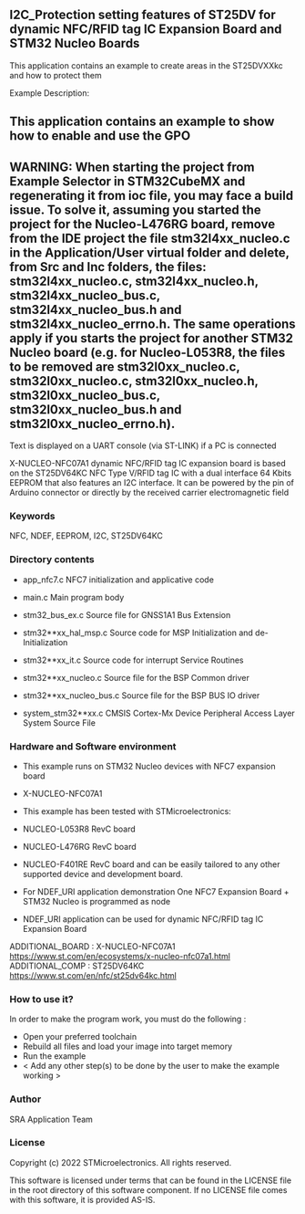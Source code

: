 
## <b>I2C_Protection setting features of ST25DV for dynamic NFC/RFID tag IC Expansion Board and STM32 Nucleo Boards</b>

This application contains an example to create areas in the ST25DVXXkc and how to protect them

Example Description:

This application contains an example to show how to enable and use the GPO
------------------------------------
WARNING: When starting the project from Example Selector in STM32CubeMX and regenerating it
from ioc file, you may face a build issue. To solve it, assuming you started the project for the
Nucleo-L476RG board, remove from the IDE project the file stm32l4xx_nucleo.c in the Application/User
virtual folder and delete, from Src and Inc folders, the files: stm32l4xx_nucleo.c, stm32l4xx_nucleo.h,
stm32l4xx_nucleo_bus.c, stm32l4xx_nucleo_bus.h and stm32l4xx_nucleo_errno.h.
The same operations apply if you starts the project for another STM32 Nucleo board (e.g. for
Nucleo-L053R8, the files to be removed are stm32l0xx_nucleo.c, stm32l0xx_nucleo.c, stm32l0xx_nucleo.h,
stm32l0xx_nucleo_bus.c, stm32l0xx_nucleo_bus.h and stm32l0xx_nucleo_errno.h).
------------------------------------

Text is displayed on a UART console (via ST-LINK) if a PC is connected

X-NUCLEO-NFC07A1 dynamic NFC/RFID tag IC expansion board is based on the ST25DV64KC
NFC Type V/RFID tag IC with a dual interface 64 Kbits EEPROM that also features an I2C interface. It
can be powered by the pin of Arduino connector or directly by the received carrier electromagnetic field

### <b>Keywords</b>

NFC, NDEF, EEPROM, I2C, ST25DV64KC

### <b>Directory contents</b>

 - app_nfc7.c             NFC7 initialization and applicative code
 
 - main.c                 Main program body
 
 - stm32_bus_ex.c         Source file for GNSS1A1 Bus Extension
 
 - stm32**xx_hal_msp.c    Source code for MSP Initialization and de-Initialization

 - stm32**xx_it.c         Source code for interrupt Service Routines

 - stm32**xx_nucleo.c     Source file for the BSP Common driver 
						
 - stm32**xx_nucleo_bus.c Source file for the BSP BUS IO driver
 
 - system_stm32**xx.c     CMSIS Cortex-Mx Device Peripheral Access Layer System Source File

### <b>Hardware and Software environment</b>

 - This example runs on STM32 Nucleo devices with NFC7 expansion board
 - X-NUCLEO-NFC07A1
 
 - This example has been tested with STMicroelectronics:
 - NUCLEO-L053R8 RevC board
 - NUCLEO-L476RG RevC board
 - NUCLEO-F401RE RevC board
 and can be easily tailored to any other supported device and development board.
 
 - For NDEF_URI application demonstration One NFC7 Expansion Board + 
   STM32 Nucleo is programmed as node 
 - NDEF_URI application can be used for dynamic NFC/RFID tag IC Expansion Board

ADDITIONAL_BOARD : X-NUCLEO-NFC07A1 https://www.st.com/en/ecosystems/x-nucleo-nfc07a1.html
ADDITIONAL_COMP : ST25DV64KC https://www.st.com/en/nfc/st25dv64kc.html
  
### <b>How to use it?</b>

In order to make the program work, you must do the following :
 - Open your preferred toolchain
 - Rebuild all files and load your image into target memory
 - Run the example
 - < Add any other step(s) to be done by the user to make the example working >

### <b>Author</b>

SRA Application Team

### <b>License</b>

Copyright (c) 2022 STMicroelectronics.
All rights reserved.

This software is licensed under terms that can be found in the LICENSE file
in the root directory of this software component.
If no LICENSE file comes with this software, it is provided AS-IS.
